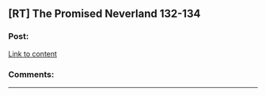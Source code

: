 ## [RT] The Promised Neverland 132-134

### Post:

[Link to content](https://readms.net/r/neverland/132/5823/1)

### Comments:

---

